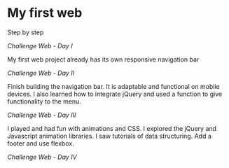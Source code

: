 # My first web
Step by step

*Challenge Web - Day I*

My first web project already has its own responsive navigation bar

*Challenge Web - Day II*

Finish building the navigation bar. It is adaptable and functional on mobile devices. I also learned how to integrate jQuery and used a function to give functionality to the menu.

*Challenge Web - Day III*

I played and had fun with animations and CSS. I explored the jQuery and Javascript animation libraries. I saw tutorials of data structuring. Add a footer and use flexbox.

*Challenge Web - Day IV*